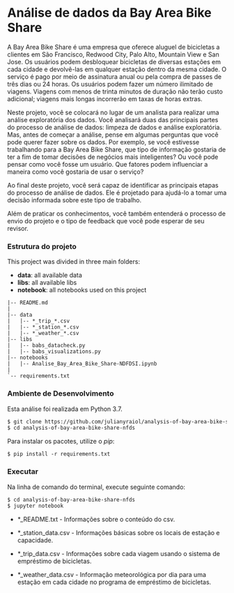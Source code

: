 # Análise de dados da Bay Area Bike Share

A Bay Area Bike Share é uma empresa que oferece aluguel de bicicletas a clientes em São Francisco, Redwood City, Palo Alto, Mountain View e San Jose. Os usuários podem desbloquear bicicletas de diversas estações em cada cidade e devolvê-las em qualquer estação dentro da mesma cidade. O serviço é pago por meio de assinatura anual ou pela compra de passes de três dias ou 24 horas. Os usuários podem fazer um número ilimitado de viagens. Viagens com menos de trinta minutos de duração não terão custo adicional; viagens mais longas incorrerão em taxas de horas extras.

Neste projeto, você se colocará no lugar de um analista para realizar uma análise exploratória dos dados. Você analisará duas das principais partes do processo de análise de dados: limpeza de dados e análise exploratória. Mas, antes de começar a análise, pense em algumas perguntas que você pode querer fazer sobre os dados. Por exemplo, se você estivesse trabalhando para a Bay Area Bike Share, que tipo de informação gostaria de ter a fim de tomar decisões de negócios mais inteligentes? Ou você pode pensar como você fosse um usuário. Que fatores podem influenciar a maneira como você gostaria de usar o serviço?

Ao final deste projeto, você será capaz de identificar as principais etapas do processo de análise de dados. Ele é projetado para ajudá-lo a tomar uma decisão informada sobre este tipo de trabalho.

Além de praticar os conhecimentos, você também entenderá o processo de envio do projeto e o tipo de feedback que você pode esperar de seu revisor.


### Estrutura do projeto

This project was divided in three main folders: 

* **data**: all available data
* **libs**: all available libs
* **notebook**: all notebooks used on this project

```
|-- README.md
|
|-- data
|   |-- *_trip_*.csv
|   |-- *_station_*.csv
|   |-- *_weather_*.csv
|-- libs
|   |-- babs_datacheck.py
|   |-- babs_visualizations.py
|-- notebooks
|   |-- Analise_Bay_Area_Bike_Share-NDFDSI.ipynb
|   
`-- requirements.txt
```

### Ambiente de Desenvolvimento

Esta análise foi realizada em Python 3.7.

```bash
$ git clone https://github.com/julianyraiol/analysis-of-bay-area-bike-share-nfds.git
$ cd analysis-of-bay-area-bike-share-nfds
```

Para instalar os pacotes, utilize o *pip*:

`$ pip install -r requirements.txt`

### Executar

Na linha de comando do terminal, execute seguinte comando:

```bash
$ cd analysis-of-bay-area-bike-share-nfds
$ jupyter notebook
```

* \*\_README.txt - Informações sobre o conteúdo do csv.

* \*\_station\_data.csv - Informações básicas sobre os locais de estação e capacidade.

* \*\_trip\_data.csv - Informações sobre cada viagem usando o sistema de empréstimo de bicicletas.

* \*\_weather\_data.csv - Informação meteorológica por dia para uma estação em cada cidade no programa de empréstimo de bicicletas.
